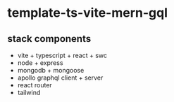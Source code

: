 # template-ts-vite-mern-gql

## stack components
- vite + typescript + react + swc
- node + express
- mongodb + mongoose
- apollo graphql client + server
- react router
- tailwind